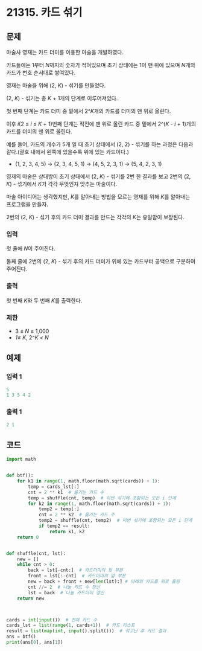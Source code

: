 #  21315. 카드 섞기

## 문제

마술사 영재는 카드 더미를 이용한 마술을 개발하였다.

카드들에는 1부터 *N*까지의 숫자가 적혀있으며 초기 상태에는 1이 맨 위에 있으며 *N*개의 카드가 번호 순서대로 쌓여있다.

영재는 마술을 위해 (2, *K*) - 섞기를 만들었다.

(2, *K*) - 섞기는 총 *K* + 1개의 단계로 이루어져있다.

첫 번째 단계는 카드 더미 중 밑에서 2^*K*개의 카드를 더미의 맨 위로 올린다.

이후 *i*(2 ≤ *i* ≤ *K* + 1)번째 단계는 직전에 맨 위로 올린 카드 중 밑에서 2^(*K* - *i* + 1)개의 카드를 더미의 맨 위로 올린다.

예를 들어, 카드의 개수가 5개 일 때 초기 상태에서 (2, 2) - 섞기를 하는 과정은 다음과 같다.(괄호 내에서 왼쪽에 있을수록 위에 있는 카드이다.)

- (1, 2, 3, 4, 5) → (2, 3, 4, 5, 1) → (4, 5, 2, 3, 1) → (5, 4, 2, 3, 1)

영재의 마술은 상대방이 초기 상태에서 (2, *K*) - 섞기를 2번 한 결과를 보고 2번의 (2, *K*) - 섞기에서 *K*가 각각 무엇인지 맞추는 마술이다.

마술 아이디어는 생각했지만, *K*를 알아내는 방법을 모르는 영재를 위해 *K*를 알아내는 프로그램을 만들자.

2번의 (2, *K*) - 섞기 후의 카드 더미 결과를 만드는 각각의 *K*는 유일함이 보장된다.



### 입력

첫 줄에 *N*이 주어진다.

둘째 줄에 2번의 (2, *K*) - 섞기 후의 카드 더미가 위에 있는 카드부터 공백으로 구분하여 주어진다.

### 출력

첫 번째 *K*와 두 번째 *K*를 출력한다.

### 제한

- 3 ≤ *N* ≤ 1,000
- *1≤ K*, 2^*K <* *N*



## 예제

### 입력 1

```python
5
1 3 5 4 2
```

### 출력 1

```python
2 1
```



## 코드

```python
import math


def btf():
    for k1 in range(1, math.floor(math.sqrt(cards)) + 1):
        temp = cards_lst[:]
        cnt = 2 ** k1  # 옮기는 카드 수
        temp = shuffle(cnt, temp)  # 이번 섞기에 포함되는 모든 i 단계
        for k2 in range(1, math.floor(math.sqrt(cards)) + 1):
            temp2 = temp[:]
            cnt = 2 ** k2  # 옮기는 카드 수
            temp2 = shuffle(cnt, temp2)  # 이번 섞기에 포함되는 모든 i 단계
            if temp2 == result:
                return k1, k2
    return 0


def shuffle(cnt, lst):
    new = []
    while cnt > 0:
        back = lst[-cnt:]  # 카드더미의 뒷 부분
        front = lst[:-cnt]  # 카드더미의 앞 부분
        new = back + front + new[len(lst):] # 아래의 카드를 위로 올림
        cnt //= 2  # 나눌 카드 수 갱신
        lst = back  # 나눌 카드더미 갱신
    return new



cards = int(input())  # 전체 카드 수
cards_lst = list(range(1, cards+1))  # 카드 리스트
result = list(map(int, input().split()))  # 섞고난 후 카드 결과
ans = btf()
print(ans[0], ans[1])
```

